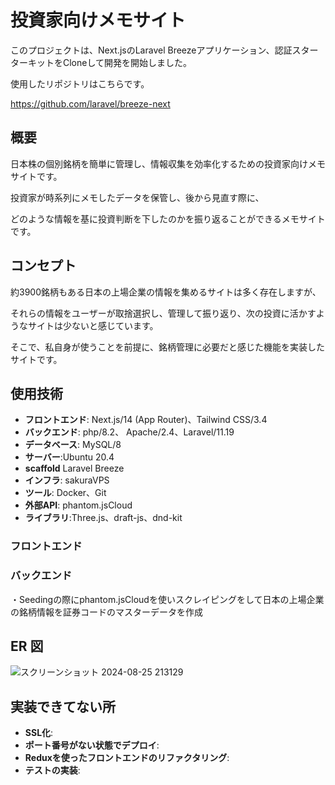 # 投資家向けメモサイト
このプロジェクトは、Next.jsのLaravel Breezeアプリケーション、認証スターターキットをCloneして開発を開始しました。

使用したリポジトリはこちらです。

https://github.com/laravel/breeze-next

## 概要
日本株の個別銘柄を簡単に管理し、情報収集を効率化するための投資家向けメモサイトです。

投資家が時系列にメモしたデータを保管し、後から見直す際に、

どのような情報を基に投資判断を下したのかを振り返ることができるメモサイトです。

## コンセプト
約3900銘柄もある日本の上場企業の情報を集めるサイトは多く存在しますが、

それらの情報をユーザーが取捨選択し、管理して振り返り、次の投資に活かすようなサイトは少ないと感じています。

そこで、私自身が使うことを前提に、銘柄管理に必要だと感じた機能を実装したサイトです。

## 使用技術

- **フロントエンド**: Next.js/14 (App Router)、Tailwind CSS/3.4
- **バックエンド**: php/8.2、 Apache/2.4、Laravel/11.19
- **データベース**: MySQL/8
- **サーバー**:Ubuntu 20.4
- **scaffold** Laravel Breeze
- **インフラ**: sakuraVPS
- **ツール**: Docker、Git
- **外部API**: phantom.jsCloud
- **ライブラリ**:Three.js、draft-js、dnd-kit

### フロントエンド


### バックエンド
・Seedingの際にphantom.jsCloudを使いスクレイピングをして日本の上場企業の銘柄情報を証券コードのマスターデータを作成

## ER 図
![スクリーンショット 2024-08-25 213129](https://github.com/user-attachments/assets/0693c131-0ba7-41bc-ac17-d793b925cfe3)


## 実装できてない所
- **SSL化**:
- **ポート番号がない状態でデプロイ**:
- **Reduxを使ったフロントエンドのリファクタリング**:
- **テストの実装**:
